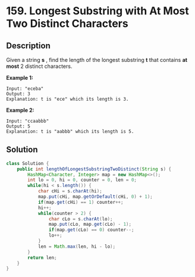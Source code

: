 # 159. Longest Substring with At Most Two Distinct Characters

## Description

Given a string **s** , find the length of the longest substring **t**  that contains **at most** 2 distinct characters.

**Example 1:**

```
Input: "eceba"
Output: 3
Explanation: t is "ece" which its length is 3.
```

**Example 2:**

```
Input: "ccaabbb"
Output: 5
Explanation: t is "aabbb" which its length is 5.
```

## Solution

```java
class Solution {
    public int lengthOfLongestSubstringTwoDistinct(String s) {
        HashMap<Character, Integer> map = new HashMap<>();
        int lo = 0, hi = 0, counter = 0, len = 0;
        while(hi < s.length()) {
            char cHi = s.charAt(hi);
            map.put(cHi, map.getOrDefault(cHi, 0) + 1);
            if(map.get(cHi) == 1) counter++;
            hi++;
            while(counter > 2) {
                char cLo = s.charAt(lo);
                map.put(cLo, map.get(cLo) - 1);
                if(map.get(cLo) == 0) counter--;
                lo++;
            }
            len = Math.max(len, hi - lo);
        }
        return len;
    }
}
```

